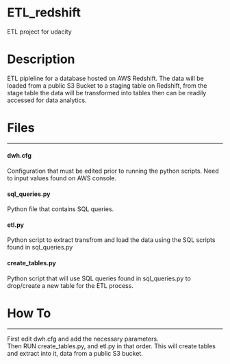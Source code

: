 # ETL_redshift
ETL project for udacity

# Description
ETL pipleline for a database hosted on AWS Redshift.
The data will be loaded from a public S3 Bucket to a staging table on Redshift, from the stage table the data will be transformed into tables then can be readily accessed for data analytics.

# Files
------ 

#### dwh.cfg
Configuration that must be edited prior to running the python scripts. Need to input values found on AWS console.

#### sql_queries.py
Python file that contains SQL queries.

#### etl.py
Python script to extract transfrom and load the data using the SQL scripts found in sql_queries.py

#### create_tables.py
Python script that will use SQL queries found in sql_queries.py to drop/create a new table for the ETL process.

# How To 
-----  
First edit dwh.cfg and add the necessary parameters.  
Then RUN create_tables.py, and etl.py in that order. This will create tables and extract into it, data from a public S3 bucket. 

